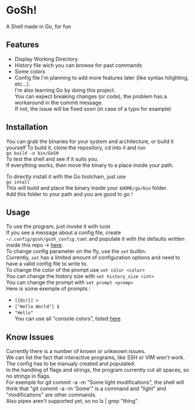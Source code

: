 # GoSh!
A Shell made in Go, for fun  
## Features
- Display Working Directory
- History file wich you can browse for past commands
- Some colors
- Config file
I'm planning to add more features later (like syntax hilighting, etc...).  
I'm also learning Go by doing this project.  
You can expect breaking changes (or code), the problem has a workaround in the commit message.  
If not, the issue will be fixed soon (in case of a typo for example)  

## Installation
You can grab the binaries for your system and architecture, or build it yourself
To build it, clone the repository, cd into it and run  
`go build -o bin/GoSH`  
To test the shell and see if it suits you.  
If everything works, then move the binary to a place inside your path.  

To directly install it with the Go toolchain, just use  
`go intall`  
This will build and place the binary inside your `$HOME/go/bin` folder.  
Add this folder to your path and you are good to go !  

## Usage
To use the program, just invoke it with `GoSH`  
If you see a message about a config file, create `~/.config/gosh/gosh_config.toml` and populate it with the defaults written inside this repo -> [here](/defaults.toml).  
To change config parameter on the fly, use the `set` builtin.  
Currently, `set` has a limited amount of configuration options and need to have a valid config file to write to.  
To change the color of the prompt use `set color <color>`  
You can change the history size with `set history_size <int>`  
You can change the prompt with `set prompt <promp>`  
Here is some exemple of prompts :  
  - `[{dir}] > `
  - `["Hello World"] $ `
  - `"Hello" `  
You can use all "console colors", listed [here](https://gist.github.com/kamito/704813)  

## Know Issues
Currently there is a number of known or unkwown issues.  
We can list the fact that interactive programs, like SSH or VIM won't work.  
The config has to be manualy created and populated.  
In the handling of flags and strings, the program currently cut all spaces, so no strings in flags.  
For exemple for git commit -a -m "Some light modifications", the shell will think that "git commit -a -m 'Some'" is a command and "light" and "modifications" are other commands.  
Also pipes aren't supported yet, so no ls | grep "thing"  


